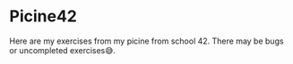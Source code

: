 # Picine42
Here are my exercises from my picine from school 42. There may be bugs or uncompleted exercises😅.
